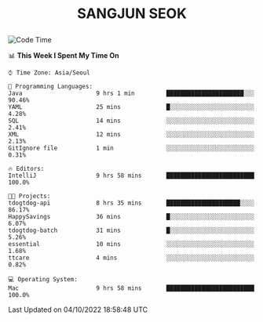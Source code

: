 <h1>
 <p align="center">
   SANGJUN SEOK
 </p>
</h1>

<!--START_SECTION:waka-->
![Code Time](http://img.shields.io/badge/Code%20Time-1%2C856%20hrs%2041%20mins-blue)

📊 **This Week I Spent My Time On** 

```text
⌚︎ Time Zone: Asia/Seoul

💬 Programming Languages: 
Java                     9 hrs 1 min         ██████████████████████░░░   90.46% 
YAML                     25 mins             █░░░░░░░░░░░░░░░░░░░░░░░░   4.28% 
SQL                      14 mins             ░░░░░░░░░░░░░░░░░░░░░░░░░   2.41% 
XML                      12 mins             ░░░░░░░░░░░░░░░░░░░░░░░░░   2.13% 
GitIgnore file           1 min               ░░░░░░░░░░░░░░░░░░░░░░░░░   0.31%

🔥 Editors: 
IntelliJ                 9 hrs 58 mins       █████████████████████████   100.0%

🐱‍💻 Projects: 
tdogtdog-api             8 hrs 35 mins       █████████████████████░░░░   86.17% 
HappySavings             36 mins             █░░░░░░░░░░░░░░░░░░░░░░░░   6.07% 
tdogtdog-batch           31 mins             █░░░░░░░░░░░░░░░░░░░░░░░░   5.26% 
essential                10 mins             ░░░░░░░░░░░░░░░░░░░░░░░░░   1.68% 
ttcare                   4 mins              ░░░░░░░░░░░░░░░░░░░░░░░░░   0.82%

💻 Operating System: 
Mac                      9 hrs 58 mins       █████████████████████████   100.0%

```


 Last Updated on 04/10/2022 18:58:48 UTC
<!--END_SECTION:waka-->
